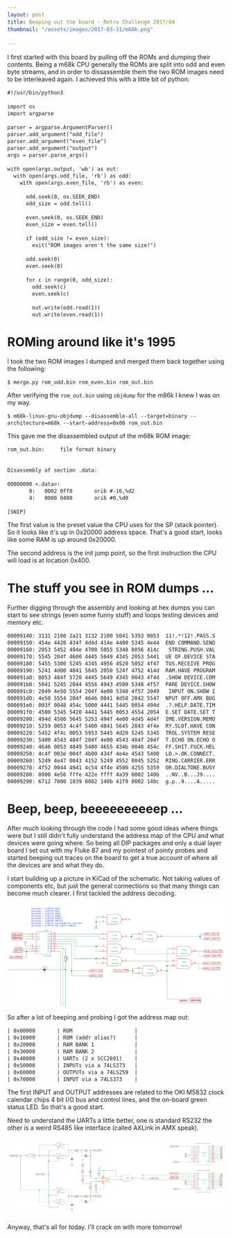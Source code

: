 ```yaml
---
layout: post
title: Beeping out the board - Retro Challenge 2017/04
thumbnail: "/assets/images/2017-03-31/m68k.png"

---
```


I first started with this board by pulling off the ROMs and dumping their contents. Being a m68k CPU generally the ROMs are split into odd and even byte streams, and in order to dissassemble them the two ROM images need to be interleaved again. I achieved this with a little bit of python:

```
#!/usr/bin/python3

import os
import argparse

parser = argparse.ArgumentParser()
parser.add_argument("odd_file")
parser.add_argument("even_file")
parser.add_argument("output")
args = parser.parse_args()

with open(args.output, 'wb') as out:
  with open(args.odd_file, 'rb') as odd:
    with open(args.even_file, 'rb') as even:

      odd.seek(0, os.SEEK_END)
      odd_size = odd.tell()

      even.seek(0, os.SEEK_END)
      even_size = even.tell()

      if (odd_size != even_size):
        exit("ROM images aren't the same size!")

      odd.seek(0)
      even.seek(0)

      for c in range(0, odd_size):
        odd.seek(c)
        even.seek(c)

        out.write(odd.read(1))
        out.write(even.read(1))
```

# ROMing around like it's 1995

I took the two ROM images I dumped and merged them back together using the following:

```
$ merge.py rom_odd.bin rom_even.bin rom_out.bin
```

After verifying the `rom_out.bin` using `objdump` for the m86k I knew I was on my way.

```
$ m68k-linux-gnu-objdump --disassemble-all --target=binary --architecture=m68k --start-address=0x00 rom_out.bin
```

This gave me the disassembled output of the m68k ROM image:

```
rom_out.bin:     file format binary


Disassembly of section .data:

00000000 <.data>:
       0:	0002 0ff0      	orib #-16,%d2
       4:	0000 0400      	orib #0,%d0

[SNIP]
```

The first value is the preset value the CPU uses for the SP (stack pointer). So
it looks like it's up in 0x20000 address space. That's a good start, looks like
some RAM is up around 0x20000.

The second address is the init jump point, so the first instruction the CPU
will load is at location 0x400.

# The stuff you see in ROM dumps ...

Further digging through the assembly and looking at hex dumps you can start to
see strings (even some funny stuff) and loops testing devices and memory etc.
```
00009140: 3131 2100 2a21 3132 2100 5041 5353 0053  11!.*!12!.PASS.S
00009150: 454e 4420 434f 4d4d 414e 4400 5345 4e44  END COMMAND.SEND
00009160: 2053 5452 494e 4700 5055 5348 0056 414c   STRING.PUSH.VAL
00009170: 5545 204f 4600 4445 5649 4345 2053 5441  UE OF.DEVICE STA
00009180: 5455 5300 5245 4345 4956 4520 5052 4f47  TUS.RECEIVE PROG
00009190: 5241 4d00 4841 5645 2050 524f 4752 414d  RAM.HAVE PROGRAM
000091a0: 0053 484f 5720 4445 5649 4345 0043 4f4d  .SHOW DEVICE.COM
000091b0: 5041 5245 2044 4556 4943 4500 5348 4f57  PARE DEVICE.SHOW
000091c0: 2049 4e50 5554 204f 4e00 5348 4f57 2049   INPUT ON.SHOW I
000091d0: 4e50 5554 204f 4646 0041 4d58 2042 5547  NPUT OFF.AMX BUG
000091e0: 003f 0048 454c 5000 4441 5445 0054 494d  .?.HELP.DATE.TIM
000091f0: 4500 5345 5420 4441 5445 0053 4554 2054  E.SET DATE.SET T
00009200: 494d 4500 5645 5253 494f 4e00 4d45 4d4f  IME.VERSION.MEMO
00009210: 5259 0053 4c4f 5400 4841 5645 2043 4f4e  RY.SLOT.HAVE CON
00009220: 5452 4f4c 0053 5953 5445 4d20 5245 5345  TROL.SYSTEM RESE
00009230: 5400 4543 484f 204f 4e00 4543 484f 204f  T.ECHO ON.ECHO O
00009240: 4646 0053 4849 5400 4655 434b 0048 454c  FF.SHIT.FUCK.HEL
00009250: 4c4f 003e 004f 4b00 434f 4e4e 4543 5400  LO.>.OK.CONNECT.
00009260: 5249 4e47 0043 4152 5249 4552 0045 5252  RING.CARRIER.ERR
00009270: 4f52 0044 4941 4c54 4f4e 4500 4255 5359  OR.DIALTONE.BUSY
00009280: 0000 4e56 fffe 422e ffff 4a39 0002 140b  ..NV..B...J9....
00009290: 6712 7000 1039 0002 140b 41f9 0002 140c  g.p..9....A.....
```

# Beep, beep, beeeeeeeeeep ...

After much looking through the code I had some good ideas where things were but I still didn't fully understand the address map of the CPU and what devices were going where. So being all DIP packages and only a dual layer board I set out with my Fluke 87 and my pointest of pointy probes and started beeping out traces on the board to get a true account of where all the devices are and what they do.

I start building up a picture in KiCad of the schematic. Not taking values of components etc, but just the general connections so that many things can become much clearer. I first tackled the address decoding.

[![AMX AXC 68000 address decoding](/assets/images/2017-04-03/tmb_address-decoding.png)](/assets/images/2017-04-03/address-decoding.png)

So after a lot of beeping and probing I got the address map out:

```
| 0x00000       | ROM                    |
| 0x10000       | ROM (addr alias?)      |
| 0x20000       | RAM BANK 1             |
| 0x30000       | RAM BANK 2             |
| 0x40000       | UARTs (2 x SCC2691)    |
| 0x50000       | INPUTs via a 74LS373   |
| 0x60000       | OUTPUTs via a 74LS259  |
| 0x70000       | INPUT via a 74LS373    |
```

The first INPUT and OUTPUT addresses are related to the OKI M5832 clock calendar chips 4 bit I/O bus and control lines, and the on-board green status LED. So that's a good start.

Need to understand the UARTs a little better, one is standard RS232 the other is a weird RS485 like interface (called AXLink in AMX speak).

[![AXLink bus schematic](/assets/images/2017-04-03/tmb_axlink_bus.png)](/assets/images/2017-04-03/axlink_bus.png)

Anyway, that's all for today. I'll crack on with more tomorrow!

